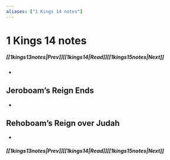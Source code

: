 ```yaml
---
aliases: ["1 Kings 14 notes"]
---
```

# 1 Kings 14 notes
##### <span class=arrow-left></span>[[1kings13notes|Prev]]<span class=navigation-separator></span>[[1kings14|Read]]<span class=navigation-separator></span>[[1kings15notes|Next]]<span class=arrow-right></span>
- 
## Jeroboam’s Reign Ends
- 
## Rehoboam’s Reign over Judah
- 
##### <span class=arrow-left></span>[[1kings13notes|Prev]]<span class=navigation-separator></span>[[1kings14|Read]]<span class=navigation-separator></span>[[1kings15notes|Next]]<span class=arrow-right></span>